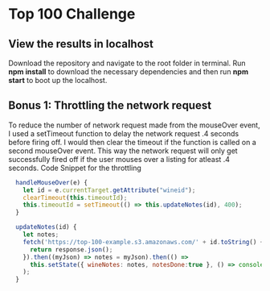 # Top 100 Challenge

## View the results in localhost

Download the repository and navigate to the root folder in terminal. 
Run **npm install** to download the necessary dependencies and then run **npm start** to boot up the localhost.

## Bonus 1: Throttling the network request

To reduce the number of network request made from the mouseOver event, I used a setTimeout function to delay the network request .4 seconds before firing off. I would then clear the timeout if the function is called on a second mouseOver event. This way the network request will only get successfully fired off if the user mouses over a listing for atleast .4 seconds. 
Code Snippet for the throttling 

```javascript
  handleMouseOver(e) {
    let id = e.currentTarget.getAttribute("wineid");
    clearTimeout(this.timeoutId);
    this.timeoutId = setTimeout(() => this.updateNotes(id), 400);
  }

  updateNotes(id) {
    let notes;
    fetch('https://top-100-example.s3.amazonaws.com/' + id.toString() + '.json').then((response) => {
      return response.json();
    }).then((myJson) => notes = myJson).then(() =>
      this.setState({ wineNotes: notes, notesDone:true }, () => console.log("note success"))
    );
  }  
 
 ```
  
